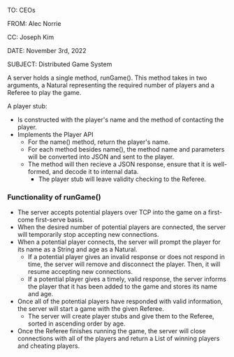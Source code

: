 TO: CEOs

FROM: Alec Norrie

CC: Joseph Kim

DATE: November 3rd, 2022

SUBJECT: Distributed Game System

A server holds a single method, runGame(). This method takes in two arguments, a Natural representing the required number of players and a Referee to play the game.

A player stub:
  * Is constructed with the player's name and the method of contacting the player.
  * Implements the Player API
      * For the name() method, return the player's name.
      * For each method besides name(), the method name and parameters will be converted into JSON and sent to the player.
      * The method will then recieve a JSON response, ensure that it is well-formed, and decode it to internal data. 
        * The player stub will leave validity checking to the Referee.
    
### Functionality of runGame()
  * The server accepts potential players over TCP into the game on a first-come first-serve basis.
  * When the desired number of potential players are connected, the server will temporarily stop accepting new connections.
  * When a potential player connects, the server will prompt the player for its name as a String and age as a Natural.
      * If a potential player gives an invalid response or does not respond in time, the server will remove and disconnect the player. Then, it will resume accepting new connections.
      * If a potential player gives a timely, valid response, the server informs the player that it has been added to the game and stores its name and age.
  * Once all of the potential players have responded with valid information, the server will start a game with the given Referee.
      * The server will create player stubs and give them to the Referee, sorted in ascending order by age.
  * Once the Referee finishes running the game, the server will close connections with all of the players and return a List of winning players and cheating players.
